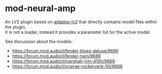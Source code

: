 mod-neural-amp
==============

An LV2 plugin based on [aidadsp-lv2](https://github.com/AidaDSP/aidadsp-lv2) that directly contains model files within the plugin.  
It is not a loader, instead it provides a parameter list for the active model.

See discussion about the models:
 - https://forum.mod.audio/t/fender-blues-deluxe/9690
 - https://forum.mod.audio/t/fender-twin/9689
 - https://forum.mod.audio/t/marshall-jvm-410h/9669
 - https://forum.mod.audio/t/orange-rockerverb-50/9668

